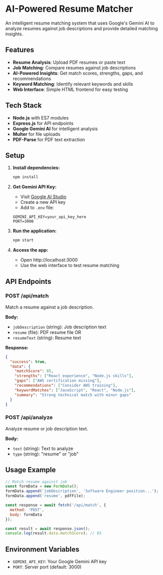 # AI-Powered Resume Matcher

An intelligent resume matching system that uses Google's Gemini AI to analyze resumes against job descriptions and provide detailed matching insights.

## Features

- **Resume Analysis**: Upload PDF resumes or paste text
- **Job Matching**: Compare resumes against job descriptions
- **AI-Powered Insights**: Get match scores, strengths, gaps, and recommendations
- **Keyword Matching**: Identify relevant keywords and skills
- **Web Interface**: Simple HTML frontend for easy testing

## Tech Stack

- **Node.js** with ES7 modules
- **Express.js** for API endpoints
- **Google Gemini AI** for intelligent analysis
- **Multer** for file uploads
- **PDF-Parse** for PDF text extraction

## Setup

1. **Install dependencies:**
   ```bash
   npm install
   ```

2. **Get Gemini API Key:**
   - Visit [Google AI Studio](https://makersuite.google.com/app/apikey)
   - Create a new API key
   - Add to `.env` file:
   ```
   GEMINI_API_KEY=your_api_key_here
   PORT=3000
   ```

3. **Run the application:**
   ```bash
   npm start
   ```

4. **Access the app:**
   - Open http://localhost:3000
   - Use the web interface to test resume matching

## API Endpoints

### POST /api/match
Match a resume against a job description.

**Body:**
- `jobDescription` (string): Job description text
- `resume` (file): PDF resume file OR
- `resumeText` (string): Resume text

**Response:**
```json
{
  "success": true,
  "data": {
    "matchScore": 85,
    "strengths": ["React experience", "Node.js skills"],
    "gaps": ["AWS certification missing"],
    "recommendations": ["Consider AWS training"],
    "keywordMatches": ["JavaScript", "React", "Node.js"],
    "summary": "Strong technical match with minor gaps"
  }
}
```

### POST /api/analyze
Analyze resume or job description text.

**Body:**
- `text` (string): Text to analyze
- `type` (string): "resume" or "job"

## Usage Example

```javascript
// Match resume against job
const formData = new FormData();
formData.append('jobDescription', 'Software Engineer position...');
formData.append('resume', pdfFile);

const response = await fetch('/api/match', {
  method: 'POST',
  body: formData
});

const result = await response.json();
console.log(result.data.matchScore); // 85
```

## Environment Variables

- `GEMINI_API_KEY`: Your Google Gemini API key
- `PORT`: Server port (default: 3000)